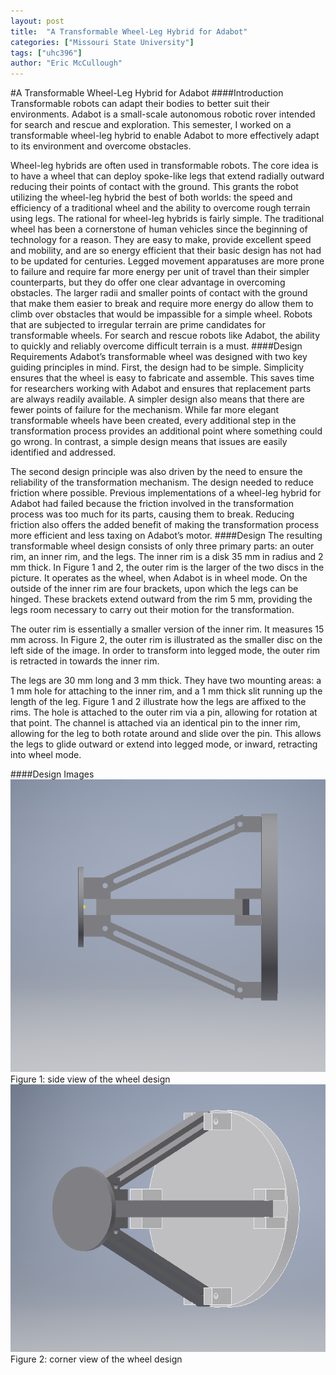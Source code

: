 ```yaml
---
layout: post
title:  "A Transformable Wheel-Leg Hybrid for Adabot"
categories: ["Missouri State University"]
tags: ["uhc396"]
author: "Eric McCullough"
---
```

#A Transformable Wheel-Leg Hybrid for Adabot
####Introduction
Transformable robots can adapt their bodies to better suit their environments.  Adabot is a 
small-scale autonomous robotic rover intended for search and rescue and exploration. This semester, I worked on a 
transformable wheel-leg hybrid to enable Adabot to more effectively adapt to its environment and overcome obstacles. 

Wheel-leg hybrids are often used in transformable robots. The core idea is to have a wheel that can deploy spoke-like 
legs that extend radially outward reducing their points of contact with the ground. This grants the robot utilizing
the wheel-leg hybrid the best of both worlds: the speed and efficiency of a traditional wheel and the ability to 
overcome rough terrain using legs. The rational for wheel-leg hybrids is fairly simple. The traditional wheel has been a 
 cornerstone of human vehicles since the beginning of technology for a reason. They are easy to make, provide 
excellent speed and mobility, and are so energy efficient that their basic design has not had to be updated for 
centuries. Legged movement apparatuses are more prone to failure and require far more energy per unit of travel than 
their simpler counterparts, but they do offer one clear advantage in overcoming obstacles. The larger radii and 
smaller points of contact with the ground that make them easier to break and require more energy do allow them to 
climb over obstacles that would be impassible for a simple wheel. Robots that are subjected to irregular terrain are 
prime candidates for transformable wheels. For search and rescue robots like Adabot, the ability to quickly and 
reliably overcome difficult terrain is a must. 
####Design Requirements
Adabot’s transformable wheel was designed with two key guiding principles in mind. First, the design had to be simple. 
Simplicity ensures that the wheel is easy to fabricate and assemble. This saves time for researchers working with 
Adabot and ensures that replacement parts are always readily available. A simpler design also means that there are 
fewer points of failure for the mechanism. While far more elegant transformable wheels have been created, every 
additional step in the transformation process provides an additional point where something could go wrong. In contrast,
a simple design means that issues are easily identified and addressed. 

The second design principle was also driven by the need to ensure the reliability of the transformation mechanism. The
design needed to reduce friction where possible. Previous implementations of a wheel-leg hybrid for Adabot had failed 
because the friction involved in the transformation process was too much for its parts, causing them to break. 
Reducing friction also offers the added benefit of making the transformation process more efficient and less taxing 
on Adabot’s motor. 
####Design
The resulting transformable wheel design consists of only three primary parts: an outer rim, an inner rim, and the 
legs. The inner rim is a disk 35 mm in radius and 2 mm thick. In Figure 1 and 2, the outer rim is the larger of the 
two discs in the picture. It operates as the wheel, when Adabot is in wheel mode.
On the outside of the inner rim are four brackets, upon which the legs can be hinged. These brackets extend outward 
from the rim 5 mm, providing the legs room necessary to carry out their motion for the transformation.

The outer rim is essentially a smaller version of the inner rim. It measures 15 mm across. In Figure 2, the outer rim 
is illustrated as the smaller disc on the left side of the image. In order to transform into legged mode, the outer rim
is retracted in towards the inner rim. 

The legs are 30 mm long and 3 mm thick. They have two mounting areas: a 1 mm hole for attaching to the inner rim, and 
a 1 mm thick slit running up the length of the leg. Figure 1 and 2 illustrate how the legs are affixed to the rims. 
The hole is attached to the outer rim via a pin, allowing for rotation at that point. The channel is attached via an 
identical pin to the inner rim, allowing for the leg to both rotate around and slide over the pin. This allows the legs
to glide outward or extend into legged mode, or inward, retracting into wheel mode. 

####Design Images
![Wheel leg hybrid side](assets/2018-12-10-a-transformable-wheel-leg-hybrid-for-adabot/wheel_side_view.PNG)
Figure 1: side view of the wheel design
![Wheel leg hybrid corner](assets/2018-12-10-a-transformable-wheel-leg-hybrid-for-adabot/wheel_angle_view.PNG)
Figure 2: corner view of the wheel design